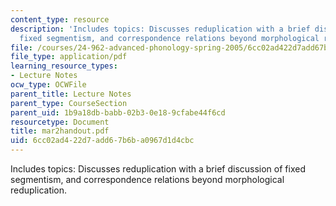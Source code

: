 ```yaml
---
content_type: resource
description: 'Includes topics: Discusses reduplication with a brief discussion of
  fixed segmentism, and correspondence relations beyond morphological reduplication.'
file: /courses/24-962-advanced-phonology-spring-2005/6cc02ad422d7add67b6ba0967d1d4cbc_mar2handout.pdf
file_type: application/pdf
learning_resource_types:
- Lecture Notes
ocw_type: OCWFile
parent_title: Lecture Notes
parent_type: CourseSection
parent_uid: 1b9a18db-babb-02b3-0e18-9cfabe44f6cd
resourcetype: Document
title: mar2handout.pdf
uid: 6cc02ad4-22d7-add6-7b6b-a0967d1d4cbc
---
```

Includes topics: Discusses reduplication with a brief discussion of fixed segmentism, and correspondence relations beyond morphological reduplication.

